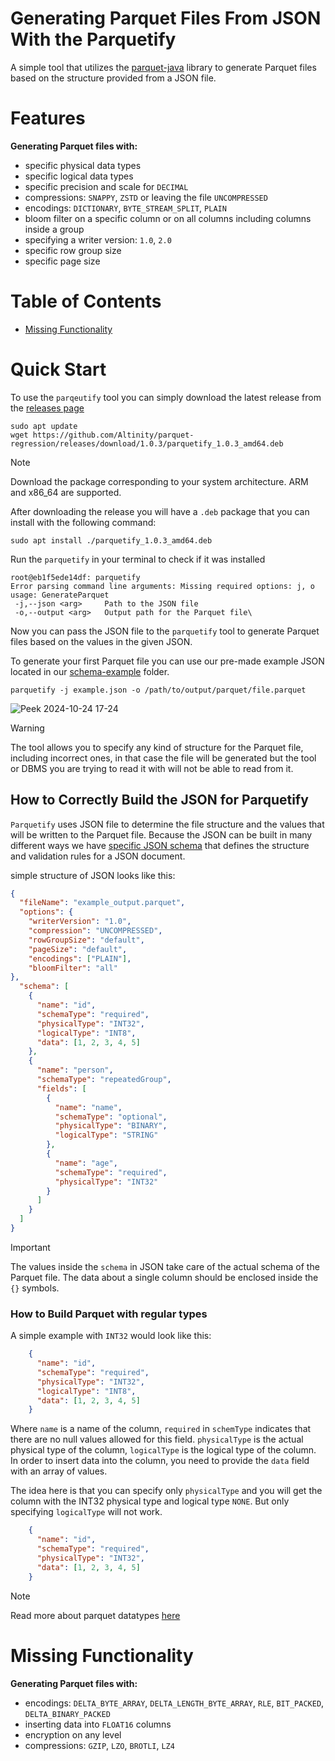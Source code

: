 # Generating Parquet Files From JSON With the Parquetify

A simple tool that utilizes the [parquet-java](https://github.com/apache/parquet-java) library to generate Parquet files based on the structure provided from a JSON file.

# Features

**Generating Parquet files with:**

* specific physical data types
* specific logical data types
* specific precision and scale for `DECIMAL`
* compressions: `SNAPPY`, `ZSTD` or leaving the file `UNCOMPRESSED`
* encodings: `DICTIONARY`, `BYTE_STREAM_SPLIT`, `PLAIN`
* bloom filter on a specific column or on all columns including columns inside a group
* specifying a writer version: `1.0`, `2.0`
* specific row group size
* specific page size


# Table of Contents

* [Missing Functionality](#missing-functionality)


# Quick Start

To use the `parqeutify` tool you can simply download the latest release from the [releases page](https://github.com/Altinity/parquet-regression/releases)

```shell
sudo apt update
wget https://github.com/Altinity/parquet-regression/releases/download/1.0.3/parquetify_1.0.3_amd64.deb
```

> [!NOTE]
> Download the package corresponding to your system architecture. ARM and x86_64 are supported.

After downloading the release you will have a `.deb` package that you can install with the following command:

```shell
sudo apt install ./parquetify_1.0.3_amd64.deb
```

Run the `parquetify` in your terminal to check if it was installed

```shell
root@eb1f5ede14df: parquetify
Error parsing command line arguments: Missing required options: j, o
usage: GenerateParquet
 -j,--json <arg>     Path to the JSON file
 -o,--output <arg>   Output path for the Parquet file\
```

Now you can pass the JSON file to the `parquetify` tool to generate Parquet files based on the values in the given JSON.

To generate your first Parquet file you can use our pre-made example JSON located in our [schema-example](https://github.com/Altinity/parquet-regression/blob/main/parquetify/src/schema-example/json/example.json) folder.

```shell
parquetify -j example.json -o /path/to/output/parquet/file.parquet
```
![Peek 2024-10-24 17-24](https://github.com/user-attachments/assets/d7c27bff-ba00-40bc-987b-c446ed8c7bd0)

> [!WARNING]
> The tool allows you to specify any kind of structure for the Parquet file, including incorrect ones, in that case the 
> file will be generated but the tool or DBMS you are trying to read it with will not be able to read from it.

## How to Correctly Build the JSON for Parquetify

`Parquetify` uses JSON file to determine the file structure and the values that will be written to the Parquet file. 
Because the JSON can be built in many different ways we have [specific JSON schema](https://github.com/Altinity/parquet-regression/blob/main/parquetify/src/schema-example/json/schema.json)
that defines the structure and validation rules for a JSON document.

simple structure of JSON looks like this:

```json
{
  "fileName": "example_output.parquet",
  "options": {
    "writerVersion": "1.0",
    "compression": "UNCOMPRESSED",
    "rowGroupSize": "default",
    "pageSize": "default",
    "encodings": ["PLAIN"],
    "bloomFilter": "all"
},
  "schema": [
    {
      "name": "id",
      "schemaType": "required",
      "physicalType": "INT32",
      "logicalType": "INT8",
      "data": [1, 2, 3, 4, 5]
    },
    {
      "name": "person",
      "schemaType": "repeatedGroup",
      "fields": [
        {
          "name": "name",
          "schemaType": "optional",
          "physicalType": "BINARY",
          "logicalType": "STRING"
        },
        {
          "name": "age",
          "schemaType": "required",
          "physicalType": "INT32"
        }
      ]
    }
  ]
}
```

> [!IMPORTANT]
> 
> The values inside the `schema` in JSON take care of the actual schema of the Parquet file. The data about a single
column should be enclosed inside the `{}` symbols.

### How to Build Parquet with regular types

A simple example with `INT32` would look like this:

```json
    {
      "name": "id",
      "schemaType": "required",
      "physicalType": "INT32",
      "logicalType": "INT8",
      "data": [1, 2, 3, 4, 5]
    }
```

Where `name` is a name of the column, `required` in `schemType` indicates that there are no null values allowed for this field.
`physicalType` is the actual physical type of the column, `logicalType` is the logical type of the column. In order to 
insert data into the column, you need to provide the `data` field with an array of values.

The idea here is that you can specify only `physicalType` and you will get the column with the INT32 physical type and logical type `NONE`. 
But only specifying `logicalType` will not work. 

```json
    {
      "name": "id",
      "schemaType": "required",
      "physicalType": "INT32",
      "data": [1, 2, 3, 4, 5]
    }
```

> [!NOTE]
> Read more about parquet datatypes [here](https://parquet.apache.org/docs/file-format/types/)

# Missing Functionality

**Generating Parquet files with:**

* encodings: `DELTA_BYTE_ARRAY`, `DELTA_LENGTH_BYTE_ARRAY`, `RLE`, `BIT_PACKED`, `DELTA_BINARY_PACKED`
* inserting data into `FLOAT16` columns
* encryption on any level
* compressions: `GZIP`, `LZO`, `BROTLI`, `LZ4`
